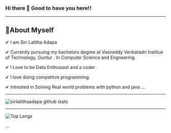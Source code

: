 ###                Hi there 👋 Good to have you here!!
--------------------------------------------------------------------------
 🌱About Myself  
 -------------------------------------------------------------------------------------------------------------------------------------
 

✔ I am Siri Lalitha Adapa

✔ Currently pursuing my bachelors degree at Vasireddy Venkatadri Institue of Technology, Guntur . In Computer Science and Engneering.

✔ I Love to be Data Enthusiast and a coder . 

✔ I love doing competitve programming. 

✔ Intrested in Solving Real world problems with python and java ...


----------------------------------------------------------------------------------------------------------------------------------------------------------------------


![sirilalithaadapa github stats](https://github-readme-stats.vercel.app/api?username=sirilalithaadapa&show_icons=true&theme=radical)


----------------------------------------------------------------------------------------------------------------------------------------------------------------------------

![Top Langs](https://github-readme-stats.vercel.app/api/top-langs/?username=sirilalithaadapa&langs_count=8&layout=compact&show_icons=true&theme=dark)



   ...


<!--
**sirilalithaadapa/SiriLalithaAdapa** is a ✨ _special_ ✨ repository because its `README.md` (this file) appears on your GitHub profile.











